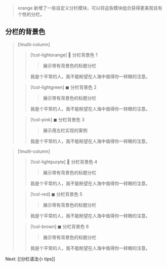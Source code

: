 > orange 新增了一些自定义分栏模块，可以将这些模块组合获得更美观且有个性的分栏。

## 分栏的背景色

> [!multi-column]
> 
>> [!col-lightorange] 📝 分栏背景色 1
>> > 展示带有背景色的标题分栏
>> 
>>我是个平常的人，我不能盼望在人海中值得你一转眼的注意。
>
>> [!col-lightgreen] ◼ 分栏背景色 2
>>> 展示带有背景色的标题分栏
>>
>>我是个平常的人，我不能盼望在人海中值得你一转眼的注意。
>
>> [!col-pink] ◼ 分栏背景色 3
>>> 展示用五栏实现的案例
>>
>>我是个平常的人，我不能盼望在人海中值得你一转眼的注意。



> [!multi-column]
> 
>> [!col-lightpurple] 📝 分栏背景色 4
>>> 展示带有背景色的标题分栏
>> 
>>我是个平常的人，我不能盼望在人海中值得你一转眼的注意。
>
>> [!col-red] ◼ 分栏背景色 5
>>> 展示带有背景色的标题分栏
>>
>>我是个平常的人，我不能盼望在人海中值得你一转眼的注意。
>
>> [!col-brown] ◼ 分栏背景色 6
>>> 展示带有背景色的标题分栏
>>
>>我是个平常的人，我不能盼望在人海中值得你一转眼的注意。


Next: [[分栏语法小 tips]]
